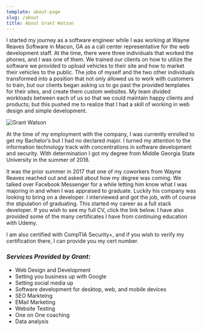 ```yaml
---
template: about-page
slug: /about
title: About Grant Watson
---
```

I started my journey as a software engineer while I was working at Wayne Reaves Software in Macon, GA as a call center representative for the web development staff. At the time, there were three individuals that worked the phones, and I was one of them. We trained our clients on how to utilize the software we provided to upload vehicles to their site and how to market their vehicles to the public. The jobs of myself and the two other individuals transformed into a position that not only allowed us to work with customers to train, but our clients began asking us to go past the provided templates for their sites, and create them custom websites. My team divided workloads between each of us so that we could maintain happy clients and products; but this pushed me to realize that I had a skill of working in web design and simple development.

![Grant Watson](/assets/14713686_871512446865_3425469667016051480_n.jpg "Grant Watson")

At the time of my employment with the company, I was currently enrolled to get my Bachelor’s but I had no declared major. I turned my attention to the information technology track with concentrations in software development and security. With determination I got my degree from Middle Georgia State University in the summer of 2018.

It was the prior summer in 2017 that one of my coworkers from Wayne Reaves reached out and asked about how my degree was coming. We talked over Facebook Messenger for a while letting him know what I was majoring in and when I was appraised to graduate. Luckily his company was looking to bring on a developer. I interviewed and got the job, with of course the stipulation of graduating. This started my career as a full stack developer. If you wish to see my full CV, click the link below. I have also provided some of the many certificates I have from continuing education with Udemy.

I am also certified with CompTIA Security+, and if you wish to verify my certification there, I can provide you my cert number.



### *Services Provided by Grant:*

* Web Design and Development
* Setting you business up with Google
* Setting social media up 
* Software development for desktop, web, and mobile devices
* SEO Markteing 
* EMail Marketing
* Website Testing
* One on One coaching
* Data analysis